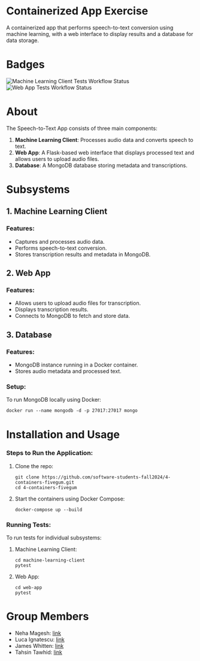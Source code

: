 
# Containerized App Exercise

A containerized app that performs speech-to-text conversion using machine learning, with a web interface to display results and a database for data storage.

# Badges
![Machine Learning Client Tests Workflow Status](https://github.com/your-repo/actions/workflows/ml-client-tests.yml/badge.svg)
![Web App Tests Workflow Status](https://github.com/your-repo/actions/workflows/web-app-tests.yml/badge.svg)

# About

The Speech-to-Text App consists of three main components:
1. **Machine Learning Client**: Processes audio data and converts speech to text.
2. **Web App**: A Flask-based web interface that displays processed text and allows users to upload audio files.
3. **Database**: A MongoDB database storing metadata and transcriptions. 

# Subsystems

## 1. Machine Learning Client

### Features:
- Captures and processes audio data.
- Performs speech-to-text conversion.
- Stores transcription results and metadata in MongoDB.

## 2. Web App

### Features:
- Allows users to upload audio files for transcription.
- Displays transcription results.
- Connects to MongoDB to fetch and store data.

## 3. Database

### Features:
- MongoDB instance running in a Docker container.
- Stores audio metadata and processed text.

### Setup:
To run MongoDB locally using Docker:
```
docker run --name mongodb -d -p 27017:27017 mongo
```

# Installation and Usage

### Steps to Run the Application:
1. Clone the repo:
   ```
   git clone https://github.com/software-students-fall2024/4-containers-fivegum.git
   cd 4-containers-fivegum
   ```
2. Start the containers using Docker Compose:
   ```
   docker-compose up --build
   ```

### Running Tests:
To run tests for individual subsystems:
1. Machine Learning Client:
   ```
   cd machine-learning-client
   pytest
   ```
2. Web App:
   ```
   cd web-app
   pytest
   ```

# Group Members
- Neha Magesh: [link](https://github.com/nehamagesh)
- Luca Ignatescu: [link](https://github.com/LucaIgnatescu)
- James Whitten: [link](https://github.com/jwhit0)
- Tahsin Tawhid: [link](https://github.com/tahsintawhid)